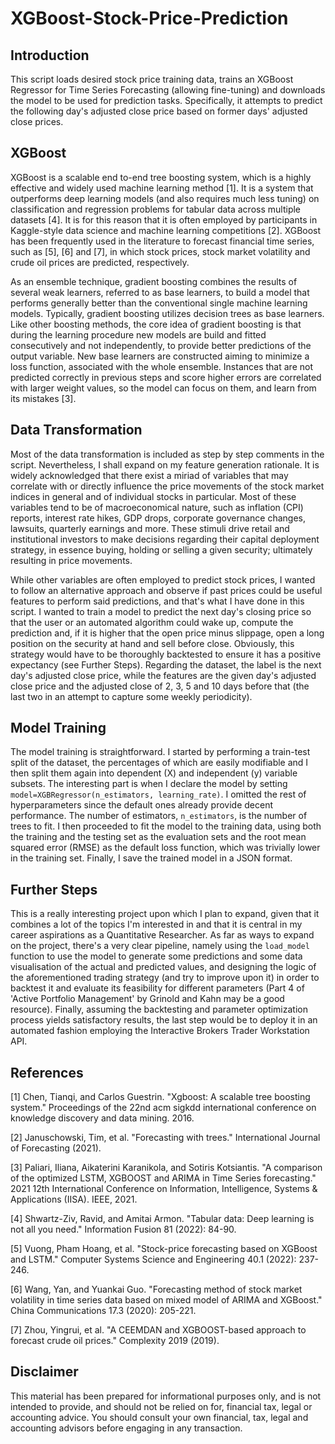 # XGBoost-Stock-Price-Prediction

## Introduction

This script loads desired stock price training data, trains an XGBoost Regressor for Time Series Forecasting (allowing fine-tuning) and downloads the model to be used for prediction tasks. Specifically, it attempts to predict the following day's adjusted close price based on former days' adjusted close prices.

## XGBoost


XGBoost is a scalable end to-end tree boosting system, which is a highly effective and widely used machine learning method [1]. It is a system that outperforms deep learning models (and also requires much less tuning) on classification and regression problems for tabular data across multiple 
datasets [4]. It is for this reason that it is often employed by participants in Kaggle-style data science and machine learning competitions [2]. XGBoost has been frequently used in the literature to forecast financial time series, such as [5], [6] and [7], in which stock prices, stock market volatility and crude oil prices are predicted, respectively.

As an ensemble technique, gradient boosting combines the results of several weak learners, referred to as
base learners, to build a model that performs generally better than the conventional single machine learning models.
Typically, gradient boosting utilizes decision trees as base learners. Like other boosting methods, the core idea of
gradient boosting is that during the learning procedure new models are build and fitted consecutively and not independently, to provide better predictions of the output variable. New base learners are constructed aiming to minimize a loss function, associated with the whole
ensemble. Instances that are not predicted correctly in previous steps and score higher errors are correlated with
larger weight values, so the model can focus on them, and learn from its mistakes [3]. 


## Data Transformation

Most of the data transformation is included as step by step comments in the script. Nevertheless, I shall expand on my feature generation rationale. It is 
widely acknowledged that there exist a miriad of variables that may correlate with or directly influence the price movements of the stock market indices in general and of individual stocks in particular. Most of these variables tend to be of macroeconomical nature, such as inflation (CPI) reports, interest rate hikes, GDP drops, corporate governance changes, lawsuits, quarterly earnings and more. These stimuli drive retail and institutional investors to make decisions regarding their capital deployment strategy, in essence buying, holding or selling a given security; ultimately resulting in price movements.

While other variables are often employed to predict stock prices, I wanted to follow an alternative approach and observe if past prices could be useful features to perform said predictions, and that's what I have done in this script. I wanted to train a model to predict the next day's closing price so that the user or an automated algorithm could wake up, compute the prediction and, if it is higher that the open price minus slippage, open a long position on the security at hand and sell before close. Obviously, this strategy would have to be thoroughly backtested to ensure it has a positive expectancy (see Further Steps). Regarding the dataset, the label is the next day's adjusted close price, while the features are the given day's adjusted close price and the adjusted close of 2, 3, 5 and 10 days before that (the last two in an attempt to capture some weekly periodicity).

## Model Training

The model training is straightforward. I started by performing a train-test split of the dataset, the percentages of which are easily modifiable and I then split them again into dependent (X) and independent (y) variable subsets. The interesting part is when I declare the model by setting `model=XGBRegressor(n_estimators, learning_rate)`. I omitted the rest of hyperparameters since the default ones already provide decent performance. The number of estimators, `n_estimators`, is the number of trees to fit. I then proceeded to fit the model to the training data, using both the training and the testing set as the evaluation sets and the root mean squared error (RMSE) as the default loss function, which was trivially lower in the training set. Finally, I save the trained model in a JSON format.

## Further Steps

This is a really interesting project upon which I plan to expand, given that it combines a lot of the topics I'm interested in and that it is central in my career aspirations as a Quantitative Researcher. As far as ways to expand on the project, there's a very clear pipeline, namely using the `load_model` function to use the model to generate some predictions and some data visualisation of the actual and predicted values, and designing the logic of the aforementioned trading strategy (and try to improve upon it) in order to backtest it and evaluate its feasibility for different parameters (Part 4 of 'Active Portfolio Management' by Grinold and Kahn may be a good resource). Finally, assuming the backtesting and parameter optimization process yields satisfactory results, the last step would be to deploy it in an automated fashion employing the Interactive Brokers Trader Workstation API.

## References


[1] Chen, Tianqi, and Carlos Guestrin. "Xgboost: A scalable tree boosting system." Proceedings of the 22nd acm sigkdd international conference on knowledge discovery and data mining. 2016.

[2] Januschowski, Tim, et al. "Forecasting with trees." International Journal of Forecasting (2021).

[3] Paliari, Iliana, Aikaterini Karanikola, and Sotiris Kotsiantis. "A comparison of the optimized LSTM, XGBOOST and ARIMA in Time Series forecasting." 2021 12th International Conference on Information, Intelligence, Systems & Applications (IISA). IEEE, 2021.

[4] Shwartz-Ziv, Ravid, and Amitai Armon. "Tabular data: Deep learning is not all you need." Information Fusion 81 (2022): 84-90.

[5] Vuong, Pham Hoang, et al. "Stock-price forecasting based on XGBoost and LSTM." Computer Systems Science and Engineering 40.1 (2022): 237-246.

[6] Wang, Yan, and Yuankai Guo. "Forecasting method of stock market volatility in time series data based on mixed model of ARIMA and XGBoost." China Communications 17.3 (2020): 205-221.

[7] Zhou, Yingrui, et al. "A CEEMDAN and XGBOOST-based approach to forecast crude oil prices." Complexity 2019 (2019).

## Disclaimer

This material has been prepared for informational purposes only, and is not intended to provide, and should not be relied on for, financial tax, legal or accounting advice. You should consult your own financial, tax, legal and accounting advisors before engaging in any transaction.
